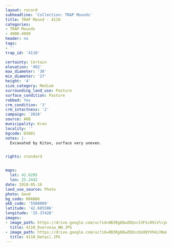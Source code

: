 ```yaml
---
layout: record
subheadline: 'Collection: TRAP Mounds'
title: TRAP Mound - 4110
categories:
- TRAP Mounds
- 4000-4999
header: no
tags:
- ''
trap_id: '4110'

certainty: Certain
elevation: '492'
max_diameter: '30'
min_diameter: '27'
height: '4'
size_category: Medium
surrounding_land_use: Pasture
surface_condition: Pasture
robbed: Yes
crm_condition: '3'
crm_intactness: '2'
campaign: '2010'
source: AKB
municipality: Kran
locality: ''
bgcode: DS001
notes: |-
  Excavated by Kitov, surface very uneven.


rights: standard


maps:
  lat: 42.6285
  lon: 25.2442
date: 2018-05-16
land_use_source: Photo
photo: Good
bg_code: KRAN06
akb_code: '5500089'
latitude: '42.685586'
longitude: '25.37428'
images:
- image_path: https://drive.google.com/uc?id=0B3Rg88wZDQscS3FSc09iVlcyWEU
  title: 4110_Overveiw_NW.JPG
- image_path: https://drive.google.com/uc?id=0B3Rg88wZDQscbUdQYVhkLVNaU28
  title: 4110_Detail.JPG
---
```

